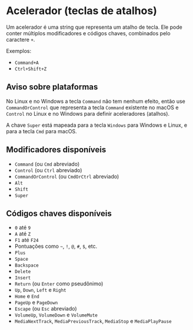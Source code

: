 # Acelerador (teclas de atalhos)

Um acelerador é uma string que representa um atalho de tecla. Ele pode conter
múltiplos modificadores e códigos chaves, combinados pelo caractere `+`.

Exemplos:

* `Command+A`
* `Ctrl+Shift+Z`

## Aviso sobre plataformas

No Linux e no Windows a tecla `Command` não tem nenhum efeito,
então use `CommandOrControl` que representa a tecla `Command` existente no macOS e
`Control` no Linux e no Windows para definir aceleradores (atalhos).

A chave `Super` está mapeada para a tecla `Windows` para Windows e Linux, 
e para a tecla `Cmd` para macOS.

## Modificadores disponíveis

* `Command` (ou `Cmd` abreviado)
* `Control` (ou `Ctrl` abreviado)
* `CommandOrControl` (ou `CmdOrCtrl` abreviado)
* `Alt`
* `Shift`
* `Super`

## Códigos chaves disponíveis

* `0` até `9`
* `A` até `Z`
* `F1` até `F24`
* Pontuações como `~`, `!`, `@`, `#`, `$`, etc.
* `Plus`
* `Space`
* `Backspace`
* `Delete`
* `Insert`
* `Return` (ou `Enter` como pseudônimo)
* `Up`, `Down`, `Left` e `Right`
* `Home` e `End`
* `PageUp` e `PageDown`
* `Escape` (ou `Esc` abreviado)
* `VolumeUp`, `VolumeDown` e `VolumeMute`
* `MediaNextTrack`, `MediaPreviousTrack`, `MediaStop` e `MediaPlayPause`
